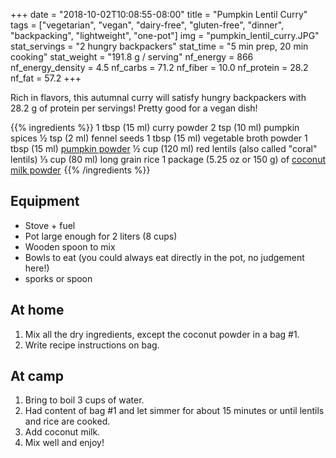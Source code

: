 +++
date = "2018-10-02T10:08:55-08:00"
title = "Pumpkin Lentil Curry"
tags = ["vegetarian", "vegan", "dairy-free", "gluten-free", "dinner", "backpacking", "lightweight", "one-pot"]
img = "pumpkin_lentil_curry.JPG"
stat_servings = "2 hungry backpackers"
stat_time = "5 min prep, 20 min cooking"
stat_weight = "191.8 g / serving"
nf_energy = 866
nf_energy_density = 4.5
nf_carbs = 71.2
nf_fiber = 10.0
nf_protein = 28.2
nf_fat = 57.2
+++

Rich in flavors, this autumnal curry will satisfy hungry backpackers with 28.2 g of protein per servings! Pretty good for a vegan dish!
 
 
{{% ingredients %}}
1 tbsp (15 ml) curry powder
2 tsp (10 ml) pumpkin spices
½ tsp (2 ml) fennel seeds
1 tbsp (15 ml) vegetable broth powder
1 tbsp (15 ml) [pumpkin powder](/blog-post/pumpkin-powder)
½ cup (120 ml) red lentils (also called "coral" lentils)
⅓ cup (80 ml) long grain rice
1 package (5.25 oz or 150 g) of <a target="_blank" href="https://www.amazon.com/gp/product/B015HT13H2/ref=as_li_tl?ie=UTF8&camp=1789&creative=9325&creativeASIN=B015HT13H2&linkCode=as2&tag=gourmethiking-20&linkId=97ff2eb8c8b426b53dba0226c6d76843">coconut milk powder</a><img src="//ir-na.amazon-adsystem.com/e/ir?t=gourmethiking-20&l=am2&o=1&a=B015HT13H2" width="1" height="1" border="0" alt="" style="border:none !important; margin:0px !important;" /> 
{{% /ingredients %}}

 
## Equipment
- Stove + fuel
- Pot large enough for 2 liters (8 cups)
- Wooden spoon to mix
- Bowls to eat (you could always eat directly in the pot, no judgement here!)
- sporks or spoon
 
## At home
1. Mix all the dry ingredients, except the coconut powder in a bag #1.
1. Write recipe instructions on bag.
 
## At camp
1. Bring to boil 3 cups of water.
1. Had content of bag #1 and let simmer for about 15 minutes or until lentils and rice are cooked. 
1. Add coconut milk. 
1. Mix well and enjoy!


